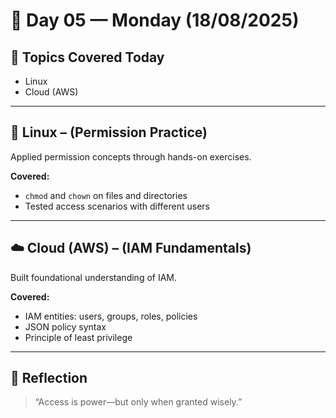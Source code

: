 # 📅 Day 05 — Monday (18/08/2025)

## 🧭 Topics Covered Today
- Linux
- Cloud (AWS)

---

## 🐧 Linux – (Permission Practice)
Applied permission concepts through hands-on exercises.

**Covered:**
- `chmod` and `chown` on files and directories
- Tested access scenarios with different users

---

## ☁️ Cloud (AWS) – (IAM Fundamentals)
Built foundational understanding of IAM.

**Covered:**
- IAM entities: users, groups, roles, policies
- JSON policy syntax
- Principle of least privilege

---

## 🌱 Reflection
> “Access is power—but only when granted wisely.”
